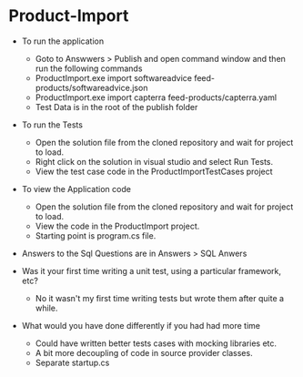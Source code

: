 # Product-Import

- To run the application 
  - Goto to Answwers > Publish and open command window and then run the following commands
  - ProductImport.exe import softwareadvice feed-products/softwareadvice.json
  - ProductImport.exe import capterra feed-products/capterra.yaml
  - Test Data is in the root of the publish folder

- To run the Tests
  - Open the solution file from the cloned repository and wait for project to load.
  - Right click on the solution in visual studio and select Run Tests.
  - View the test case code in the ProductImportTestCases project

- To view the Application code
  - Open the solution file from the cloned repository and wait for project to load.
  - View the code in the ProductImport project.
  - Starting point is program.cs file.

- Answers to the Sql Questions are in Answers > SQL Anwers

- Was it your first time writing a unit test, using a particular framework, etc?
  - No it wasn't my first time writing tests but wrote them after quite a while.

- What would you have done differently if you had had more time
  - Could have written better tests cases with mocking libraries etc.
  - A bit more decoupling of code in source provider classes.
  - Separate startup.cs 
